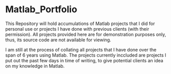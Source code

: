 # Matlab_Portfolio
This Repository will hold accumulations of Matlab projects that I did for personal use or projects I have done with previous clients (with their permission). All projects provided here are for demonstration purposes only, thus, its source code are not available for viewing.

I am still at the process of collating all projects that I have done over the span of 6 years using Matlab. The projects currently inccluded are projects I put out the past few days in time of writing, to give potential clients an idea on my knowledge in Matlab.
